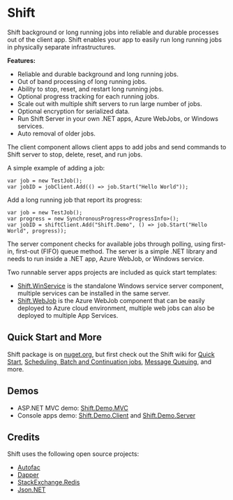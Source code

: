 # Shift
Shift background or long running jobs into reliable and durable processes out of the client app. Shift enables your app to easily run long running jobs in physically separate infrastructures. 

**Features:**
- Reliable and durable background and long running jobs.
- Out of band processing of long running jobs. 
- Ability to stop, reset, and restart long running jobs.
- Optional progress tracking for each running jobs.
- Scale out with multiple shift servers to run large number of jobs.
- Optional encryption for serialized data.
- Run Shift Server in your own .NET apps, Azure WebJobs, or Windows services. 
- Auto removal of older jobs.

The client component allows client apps to add jobs and send commands to Shift server to stop, delete, reset, and run jobs.

A simple example of adding a job:
```
var job = new TestJob();
var jobID = jobClient.Add(() => job.Start("Hello World"));
```

Add a long running job that report its progress:
```
var job = new TestJob();
var progress = new SynchronousProgress<ProgressInfo>();
var jobID = shiftClient.Add("Shift.Demo", () => job.Start("Hello World", progress));
```

The server component checks for available jobs through polling, using first-in, first-out (FIFO) queue method. The server is a simple .NET library and needs to run inside a .NET app, Azure WebJob, or Windows service. 

Two runnable server apps projects are included as quick start templates:
- [Shift.WinService](https://github.com/hhalim/Shift.WinService) is the standalone Windows service server component, multiple services can be installed in the same server. 
- [Shift.WebJob](https://github.com/hhalim/Shift.WebJob) is the Azure WebJob component that can be easily deployed to Azure cloud environment, multiple web jobs can also be deployed to multiple App Services. 

## Quick Start and More
Shift package is on [nuget.org](https://www.nuget.org/packages/Shift), but first check out the Shift wiki for [Quick Start](https://github.com/hhalim/Shift/wiki/Quick-Start), [Scheduling, Batch and Continuation jobs](https://github.com/hhalim/Shift/wiki/Schedule-Batch-Continuation), [Message Queuing](https://github.com/hhalim/Shift/wiki/Message-Queuing), and more. 

## Demos
- ASP.NET MVC demo: [Shift.Demo.MVC](https://github.com/hhalim/Shift.Demo.MVC)
- Console apps demo: [Shift.Demo.Client](https://github.com/hhalim/Shift.Demo.Client) and [Shift.Demo.Server](https://github.com/hhalim/Shift.Demo.Server)

## Credits
Shift uses the following open source projects:
- [Autofac](http://autofac.org/)
- [Dapper](https://github.com/StackExchange/Dapper)
- [StackExchange.Redis](https://github.com/StackExchange/StackExchange.Redis)
- [Json.NET](http://james.newtonking.com/json)
